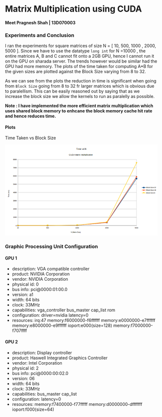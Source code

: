 # Matrix Multiplication using CUDA

#### Meet Pragnesh Shah | 13D070003  

### Experiments and Conclusion

I ran the experiments for square matrices of size N = [ 10, 500, 1000 , 2000, 5000 ]. Since we have to use the datatype `long int` for N =10000 , the entire matrices A, B and C cannot fit onto a 2GB GPU, hence I cannot run it on the GPU on sharada server. The trends however would be similar had the GPU had more memory. The plots of the time taken for computing A*B for the given sizes are plotted against the Block Size varying from 8 to 32.

As we can see from the plots the reduction in time is significant when going from `Block Size` going from 8 to 32 fr larger matrices which is obvious due to paralellism. This can be easily reasoned out by saying that as we increase the block size we allow the kernels to run as paralelly as possible.

**Note : I have implemented the more efficient matrix multiplication which uses shared block memory to enhcane the block memory cache hit rate and hence reduces time.**
 
#### Plots

Time Taken vs Block Size 

![time_n_bs](time_N_plot.png)

### Graphic Processing Unit Configuration

#### GPU 1
   * description: VGA compatible controller
   * product: NVIDIA Corporation
   * vendor: NVIDIA Corporation
   * physical id: 0
   * bus info: pci@0000:01:00.0
   * version: a1
   * width: 64 bits
   * clock: 33MHz
   * capabilities: vga_controller bus_master cap_list rom
   * configuration: driver=nvidia latency=0
   * resources: irq:47 memory:f6000000-f6ffffff memory:e0000000-e7ffffff memory:e8000000-e9ffffff ioport:e000(size=128) memory:f7000000-f707ffff

#### GPU 2
   * description: Display controller
   * product: Haswell Integrated Graphics Controller
   * vendor: Intel Corporation
   * physical id: 2
   * bus info: pci@0000:00:02.0
   * version: 06
   * width: 64 bits
   * clock: 33MHz
   * capabilities: bus_master cap_list
   * configuration: latency=0
   * resources: memory:f7400000-f77fffff memory:d0000000-dfffffff ioport:f000(size=64)
